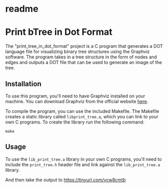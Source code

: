 # readme

# Print bTree in Dot Format

The "print_tree_in_dot_format" project is a C program that generates a DOT language file for visualizing binary tree structures using the Graphviz software. The program takes in a tree structure in the form of nodes and edges and outputs a DOT file that can be used to generate an image of the tree.

## Installation

To use this program, you'll need to have Graphviz installed on your machine. You can download Graphviz from the official website [here](https://graphviz.org/download/).

To compile the program, you can use the included Makefile. The Makefile creates a static library called `libprint_tree.a`, which you can link to your own C programs. To create the library run the following command:

```
make

```

## Usage

To use the `lib_print_tree.a` library in your own C programs, you'll need to include the `print_tree.h` header file and link against the `lib_print_tree.a` library.

And then take the output to https://tinyurl.com/ycw8cmtb
